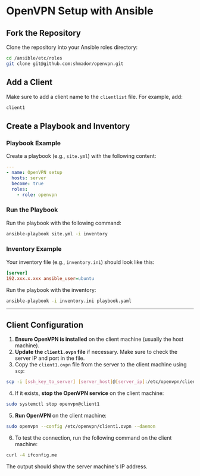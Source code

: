 # OpenVPN Setup with Ansible

## Fork the Repository

Clone the repository into your Ansible roles directory:

```bash
cd /ansible/etc/roles
git clone git@github.com:shmador/openvpn.git
```

## Add a Client

Make sure to add a client name to the `clientlist` file. For example, add:

```bash
client1
```

## Create a Playbook and Inventory

### Playbook Example

Create a playbook (e.g., `site.yml`) with the following content:

```yaml
---
- name: OpenVPN setup
  hosts: server
  become: true
  roles:
    - role: openvpn
```

### Run the Playbook

Run the playbook with the following command:

```bash
ansible-playbook site.yml -i inventory
```

### Inventory Example

Your inventory file (e.g., `inventory.ini`) should look like this:

```ini
[server]
192.xxx.x.xxx ansible_user=ubuntu
```

Run the playbook with the inventory:

```bash
ansible-playbook -i inventory.ini playbook.yaml
```

---

## Client Configuration

1. **Ensure OpenVPN is installed** on the client machine (usually the host machine).
2. **Update the `client1.ovpn` file** if necessary. Make sure to check the server IP and port in the file.
3. Copy the `client1.ovpn` file from the server to the client machine using `scp`:

```bash
scp -i [ssh_key_to_server] [server_host]@[server_ip]:/etc/openvpn/client1.ovpn /etc/openvpn/client1.ovpn
```

4. If it exists, **stop the OpenVPN service** on the client machine:

```bash
sudo systemctl stop openvpn@client1
```

5. **Run OpenVPN** on the client machine:

```bash
sudo openvpn --config /etc/openvpn/client1.ovpn --daemon
```

6. To test the connection, run the following command on the client machine:

```bash
curl -4 ifconfig.me
```

The output should show the server machine's IP address.

